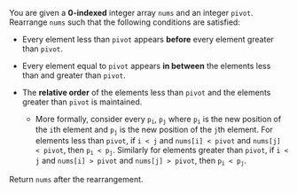 You are given a **0-indexed** integer array `nums` and an integer `pivot`. Rearrange `nums` such that the following conditions are satisfied:

- Every element less than `pivot` appears **before** every element greater than `pivot`.
- Every element equal to `pivot` appears **in between** the elements less than and greater than `pivot`.
- The **relative order** of the elements less than `pivot` and the elements greater than `pivot` is maintained.

  + More formally, consider every <code>p<sub>i</sub></code>, <code>p<sub>j</sub></code> where <code>p<sub>i</sub></code> is the new position of the `i`th element and <code>p<sub>j</sub></code> is the new position of the `j`th element. For elements less than `pivot`, if `i < j` and `nums[i] < pivot` and `nums[j] < pivot`, then <code>p<sub>i</sub> < p<sub>j</sub></code>. Similarly for elements greater than `pivot`, if `i < j` and `nums[i] > pivot` and `nums[j] > pivot`, then <code>p<sub>i</sub> < p<sub>j</sub></code>.

Return `nums` after the rearrangement.